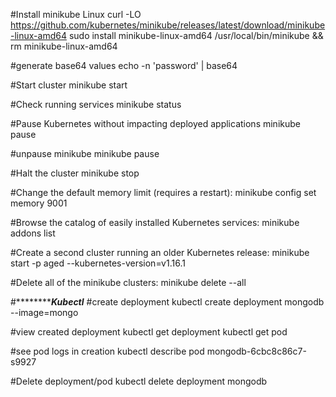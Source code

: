#Install minikube Linux
curl -LO https://github.com/kubernetes/minikube/releases/latest/download/minikube-linux-amd64
sudo install minikube-linux-amd64 /usr/local/bin/minikube && rm minikube-linux-amd64

#generate base64 values
echo -n 'password' | base64


#Start cluster
minikube start

#Check running services
minikube status

#Pause Kubernetes without impacting deployed applications
minikube pause

#unpause minikube
minikube pause

#Halt the cluster
minikube stop

#Change the default memory limit (requires a restart):
minikube config set memory 9001

#Browse the catalog of easily installed Kubernetes services:
minikube addons list

#Create a second cluster running an older Kubernetes release:
minikube start -p aged --kubernetes-version=v1.16.1

#Delete all of the minikube clusters:
minikube delete --all

#***********************************************Kubectl***************************************
#create deployment
kubectl create deployment mongodb --image=mongo

#view created deployment
kubectl get deployment
kubectl get pod

#see pod logs in creation
kubectl describe pod mongodb-6cbc8c86c7-s9927

#Delete deployment/pod
kubectl delete deployment mongodb


